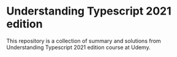 # Understanding Typescript 2021 edition

This repository is a collection of summary and solutions from Understanding Typescript 2021 edition course at Udemy.
